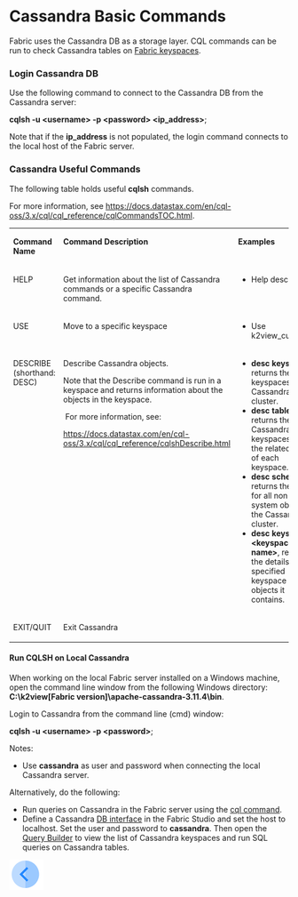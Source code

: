 # Cassandra Basic Commands

Fabric uses the Cassandra DB as a storage layer. CQL commands can be run to check Cassandra tables on [Fabric keyspaces](/articles/02_fabric_architecture/06_cassandra_keyspaces_for_fabric.md).

### Login Cassandra DB

Use the following command to connect to the Cassandra DB from the Cassandra server:

<p><strong>cqlsh -u &lt;username&gt; -p &lt;password&gt; &lt;ip_address&gt;</strong>;</p>

Note that if the **ip_address** is not populated, the login command connects to the local host of the Fabric server.

### Cassandra Useful Commands

The following table holds useful **cqlsh** commands.

For more information, see https://docs.datastax.com/en/cql-oss/3.x/cql/cql_reference/cqlCommandsTOC.html.

<table>
<tbody>
<tr>
<td width="200pxl valign="top"">
<p><strong>Command Name</strong></p>
</td>
<td width="350pxl" valign="top">
<p><strong>Command Description</strong></p>
</td>
<td width="350pxl" valign="top">
<p><strong>Examples</strong></p>
</td>
</tr>
<tr>
<td width="200pxl" valign="top">
<p>HELP</p>
</td>
<td width="350pxl" valign="top">
<p>Get information about the list of Cassandra commands or a specific Cassandra command. </p>
</td>
<td width="350pxl" valign="top">
<ul>
<li>Help describe;</li>
</ul>
</td>
</tr>
<tr>
<td width="200pxl" valign="top">
<p>USE</p>
</td>
<td width="350pxl" valign="top">
<p>Move to a specific&nbsp;keyspace</p>
</td>
<td width="350pxl" valign="top">
<ul>
<li>Use k2view_customer;</li>
</ul>
</td>
</tr>
<tr>
<td width="200pxl" valign="top">
<p>DESCRIBE (shorthand: DESC)</p>
</td>
<td width="350pxl" valign="top">
<p>Describe Cassandra objects.</p>
<p>Note that the Describe command is run in a keyspace and returns information about the objects in the keyspace.</p>
<p>&nbsp;For more information, see:</p>
<p><a href="https://docs.datastax.com/en/cql-oss/3.x/cql/cql_reference/cqlshDescribe.html">https://docs.datastax.com/en/cql-oss/3.x/cql/cql_reference/cqlshDescribe.html</a></p>
</td>
<td width="350pxl" valign="top">
<ul>
<li><strong>desc keyspaces</strong>, returns the list of keyspaces in the Cassandra cluster.</li>
<li><strong>desc tables</strong>, returns the list of Cassandra keyspaces and the related tables of each keyspace.</li>
<li><strong>desc schema</strong>, returns the details for all non-system objects in the Cassandra cluster.</li>
<li><strong>desc keyspace &lt;keyspace name&gt;</strong>, returns the details for the specified keyspace and objects it contains.</li>
</ul>
</td>
</tr>
<tr>
<td width="200pxl" valign="top">
<p>EXIT/QUIT</p>
</td>
<td width="350pxl" valign="top">
<p>Exit Cassandra</p>
</td>
<td width="350pxl" valign="top">
<p>&nbsp;</p>
</td>
</tr>
</tbody>
</table>


#### Run CQLSH on Local Cassandra 

When working on the local Fabric server installed on a Windows machine, open the command line window from the following Windows directory: **C:\k2view\[Fabric version]\apache-cassandra-3.11.4\bin**.

Login to Cassandra from the command line (cmd) window:

<p><strong>cqlsh -u &lt;username&gt; -p &lt;password&gt;</strong>;</p>

Notes:
 
- Use **cassandra** as user and password when connecting the local Cassandra server.

Alternatively, do the following:

- Run queries on Cassandra in the Fabric server using the [cql command](/articles/02_fabric_architecture/04_fabric_commands.md#run-queries-on-cassandra).
- Define a Cassandra [DB interface](/articles/05_DB_interfaces/04_creating_a_new_database_interface.md) in the Fabric Studio and set the host to localhost. Set the user and password to **cassandra**. Then open the [Query Builder](/articles/11_query_builder/01_query_builder_overview.md) to view the list of Cassandra keyspaces and run SQL queries on Cassandra tables. 

[![Previous](/articles/images/Previous.png)](/articles/02_fabric_architecture/06_cassandra_keyspaces_for_fabric.md)





